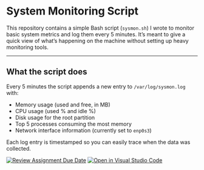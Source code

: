 # System Monitoring Script

This repository contains a simple Bash script (`sysmon.sh`) I wrote to monitor basic system metrics and log them every 5 minutes. It’s meant to give a quick view of what’s happening on the machine without setting up heavy monitoring tools.

---

## What the script does
Every 5 minutes the script appends a new entry to `/var/log/sysmon.log` with:

- Memory usage (used and free, in MB)
- CPU usage (used % and idle %)
- Disk usage for the root partition
- Top 5 processes consuming the most memory
- Network interface information (currently set to `enp0s3`)

Each log entry is timestamped so you can easily trace when the data was collected.



[![Review Assignment Due Date](https://classroom.github.com/assets/deadline-readme-button-22041afd0340ce965d47ae6ef1cefeee28c7c493a6346c4f15d667ab976d596c.svg)](https://classroom.github.com/a/NENsd3bP)
[![Open in Visual Studio Code](https://classroom.github.com/assets/open-in-vscode-2e0aaae1b6195c2367325f4f02e2d04e9abb55f0b24a779b69b11b9e10269abc.svg)](https://classroom.github.com/online_ide?assignment_repo_id=20399439&assignment_repo_type=AssignmentRepo)
